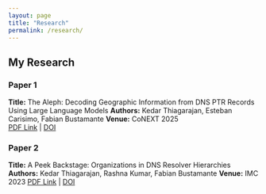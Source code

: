 ```yaml
---
layout: page
title: "Research"
permalink: /research/
---
```


## My Research

### Paper 1
**Title:** The Aleph: Decoding Geographic Information from DNS PTR Records Using Large Language Models
**Authors:** Kedar Thiagarajan, Esteban Carisimo, Fabian Bustamante
**Venue:** CoNEXT 2025  
[PDF Link](https://dl.acm.org/doi/pdf/10.1145/3709374) | [DOI](https://dl.acm.org/doi/10.1145/3709374)

### Paper 2
**Title:** A Peek Backstage: Organizations in DNS Resolver Hierarchies 
**Authors:** Kedar Thiagarajan, Rashna Kumar, Fabian Bustamante
**Venue:** IMC 2023 
[PDF Link](https://dl.acm.org/doi/pdf/10.1145/3603269.3610870) | [DOI](https://dl.acm.org/doi/10.1145/3603269.3610870)